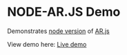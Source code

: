 # NODE-AR.JS Demo

Demonstrates [node version](http://npm.im/node-ar.js) of [AR.js](https://github.com/jeromeetienne/ar.js)

View demo here: [Live demo](https://josephrexme.github.io/node-ar-example)
